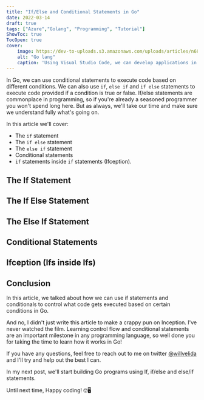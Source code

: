 ```yaml
---
title: "If/Else and Conditional Statements in Go"
date: 2022-03-14
draft: true
tags: ["Azure","Golang", "Programming", "Tutorial"]
ShowToc: true
TocOpen: true
cover:
    image: https://dev-to-uploads.s3.amazonaws.com/uploads/articles/n686eyhzu42as4tyd2vm.png
    alt: "Go lang"
    caption: 'Using Visual Studio Code, we can develop applications in Go quickly and easily!'
---
```


In Go, we can use conditional statements to execute code based on different conditions. We can also use ```if```, ```else if``` and ```if else``` statements to execute code provided if a condition is true or false. If/else statements are commonplace in programming, so if you're already a seasoned programmer you won't spend long here. But as always, we'll take our time and make sure we understand fully what's going on.

In this article we'll cover:

- The ```if``` statement
- The ```if else``` statement
- The ```else if``` statement
- Conditional statements
- ```if``` statements inside ```if``` statements (Ifception).

## The If Statement

## The If Else Statement

## The Else If Statement

## Conditional Statements

## Ifception (Ifs inside Ifs)

## Conclusion

In this article, we talked about how we can use if statements and conditionals to control what code gets executed based on certain conditions in Go.

And no, I didn't just write this article to make a crappy pun on Inception. I've never watched the film. Learning control flow and conditional statements are an important milestone in any programming language, so well done you for taking the time to learn how it works in Go!

If you have any questions, feel free to reach out to me on twitter [@willvelida](https://twitter.com/willvelida) and I'll try and help out the best I can.

In my next post, we'll start building Go programs using If, if/else and else/if statements.

Until next time, Happy coding! 🤓🖥️